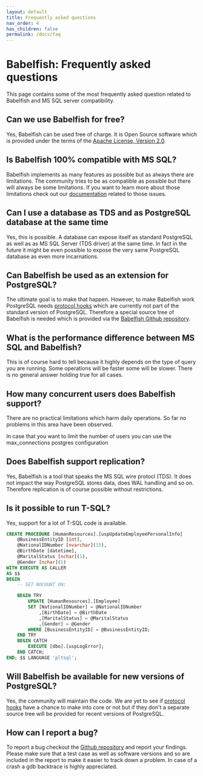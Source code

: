 ```yaml
---
layout: default
title: Frequently asked questions
nav_order: 4
has_children: false
permalink: /docs/faq
---
```


# Babelfish: Frequently asked questions

This page contains some of the most frequently asked question related to
Babelfish and MS SQL server compatibility.


## Can we use Babelfish for free?

Yes, Babelfish can be used free of charge. It is Open Source software which is
provided under the terms of the [Apache License, Version 2.0](https://www.apache.org/licenses/LICENSE-2.0.html).


## Is Babelfish 100% compatible with MS SQL?

Babelfish implements as many features as possible but as always there are
limitations. The community tries to be as compatible as possible but there will
always be some limitations. If you want to learn more about those limitations
check out our [documentation](limitations-of-babelfish) related to those issues.


## Can I use a database as TDS and as PostgreSQL database at the same time

Yes, this is possible. A database can expose itself as standard PostgreSQL as
well as as MS SQL Server (TDS driver) at the same time. In fact in the future it
might be even possible to expose the very same PostgreSQL database as even more
incarnations.


## Can Babelfish be used as an extension for PostgreSQL?

The ultimate goal is to make that happen. However, to make Babelfish work
PostgreSQL needs [protocol hooks](architecture/protocol-hooks) which are
currently not part of the standard version of PostgreSQL. Therefore a special
source tree of Babelfish is needed which is provided via the [Babelfish Github
repository](https://github.com/babelfish-for-postgresql/postgresql_modified_for_babelfish).


## What is the performance difference between MS SQL and Babelfish?

This is of course hard to tell because it highly depends on the type of query
you are running. Some operations will be faster some will be slower. There is no
general answer holding true for all cases.


## How many concurrent users does Babelfish support?

There are no practical limitations which harm daily operations. So far no
problems in this area have been observed.

In case that you want to limit the number of users you can use the max_connections 
 postgres configuration


## Does Babelfish support replication?

Yes, Babelfish is a tool that speaks the MS SQL wire protocl (TDS). It does not
impact the way PostgreSQL stores data, does WAL handling and so on. Therefore
replication is of course possible without restrictions. 


## Is it possible to run T-SQL?

Yes, support for a lot of T-SQL code is available. 

```sql
CREATE PROCEDURE [HumanResources].[uspUpdateEmployeePersonalInfo]
    @BusinessEntityID [int], 
    @NationalIDNumber [nvarchar](15), 
    @BirthDate [datetime], 
    @MaritalStatus [nchar](1), 
    @Gender [nchar](1)
WITH EXECUTE AS CALLER
AS $$
BEGIN
    -- SET NOCOUNT ON;

    BEGIN TRY
        UPDATE [HumanResources].[Employee] 
        SET [NationalIDNumber] = @NationalIDNumber 
            ,[BirthDate] = @BirthDate 
            ,[MaritalStatus] = @MaritalStatus 
            ,[Gender] = @Gender 
        WHERE [BusinessEntityID] = @BusinessEntityID;
    END TRY
    BEGIN CATCH
        EXECUTE [dbo].[uspLogError];
    END CATCH;
END; $$ LANGUAGE 'pltsql';
```


## Will Babelfish be available for new versions of PostgreSQL?

Yes, the community will maintain the code. We are yet to see if [protocol
hooks](architecture/protocol-hooks) have a chance to make into core or not
but if they don't a separate source tree will be provided for recent versions
of PostgreSQL.


## How can I report a bug?

To report a bug checkout the [Github repository](https://github.com/babelfish-for-postgresql/postgresql_modified_for_babelfish/issues) and report your findings.
Please make sure that a test case as well as software versions and so are
included in the report to make it easier to track down a problem. In case of a
crash a gdb backtrace is highly appreciated. 
